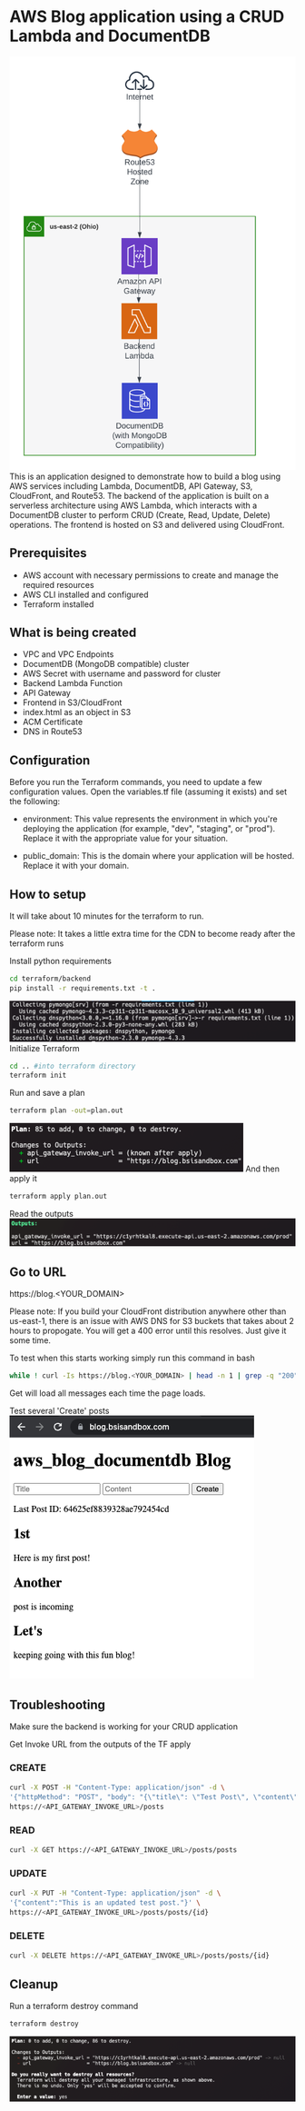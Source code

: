 # AWS Blog application using a CRUD Lambda and DocumentDB
![architecture.png](images%2Farchitecture.png)
This is an application designed to demonstrate how to build a blog using AWS services including Lambda, DocumentDB, API Gateway, S3, CloudFront, and Route53. The backend of the application is built on a serverless architecture using AWS Lambda, which interacts with a DocumentDB cluster to perform CRUD (Create, Read, Update, Delete) operations. The frontend is hosted on S3 and delivered using CloudFront.

## Prerequisites

* AWS account with necessary permissions to create and manage the required resources
* AWS CLI installed and configured
* Terraform installed

## What is being created
* VPC and VPC Endpoints
* DocumentDB (MongoDB compatible) cluster
* AWS Secret with username and password for cluster
* Backend Lambda Function
* API Gateway
* Frontend in S3/CloudFront
* index.html as an object in S3
* ACM Certificate
* DNS in Route53

## Configuration
Before you run the Terraform commands, you need to update a few configuration values. Open the variables.tf file (assuming it exists) and set the following:

* environment: This value represents the environment in which you're deploying the application (for example, "dev", "staging", or "prod"). Replace it with the appropriate value for your situation.

* public_domain: This is the domain where your application will be hosted. Replace it with your domain.

## How to setup
It will take about 10 minutes for the terraform to run.

Please note: It takes a little extra time for the CDN to become ready after the terraform runs

Install python requirements 
```bash
cd terraform/backend
pip install -r requirements.txt -t .
```
![pip_install.png](images%2Fpip_install.png)
Initialize Terraform
```bash
cd .. #into terraform directory
terraform init
```
Run and save a plan
```bash
terraform plan -out=plan.out
```
![tf_plan.png](images%2Ftf_plan.png)
And then apply it
```bash
terraform apply plan.out
```
Read the outputs
![outputs.png](images%2Foutputs.png)
## Go to URL
https://blog.<YOUR_DOMAIN>

Please note: If you build your CloudFront distribution anywhere other than us-east-1, there is an issue with AWS DNS for S3 buckets that takes about 2 hours to propogate. You will get a 400 error until this resolves. Just give it some time.

To test when this starts working simply run this command in bash
```bash
while ! curl -Is https://blog.<YOUR_DOMAIN> | head -n 1 | grep -q "200"; do sleep 5; done
```
Get will load all messages each time the page loads.

Test several 'Create' posts
![website.png](images%2Fwebsite.png)

## Troubleshooting
Make sure the backend is working for your CRUD application

Get Invoke URL from the outputs of the TF apply
### CREATE
```bash
curl -X POST -H "Content-Type: application/json" -d \
'{"httpMethod": "POST", "body": "{\"title\": \"Test Post\", \"content\": \"Cool stuff I am m doing.\"}"}' \
https://<API_GATEWAY_INVOKE_URL>/posts
```
### READ
```bash
curl -X GET https://<API_GATEWAY_INVOKE_URL>/posts/posts
```
### UPDATE
```bash
curl -X PUT -H "Content-Type: application/json" -d \
'{"content":"This is an updated test post."}' \
https://<API_GATEWAY_INVOKE_URL>/posts/posts/{id}
```
### DELETE
```bash
curl -X DELETE https://<API_GATEWAY_INVOKE_URL>/posts/posts/{id}
```
## Cleanup
Run a terraform destroy command
```bash
terraform destroy
```
![tf_destroy.png](images%2Ftf_destroy.png)
